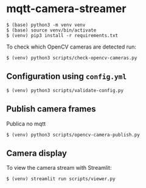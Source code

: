 # mqtt-camera-streamer
```
$ (base) python3 -m venv venv
$ (base) source venv/bin/activate
$ (venv) pip3 install -r requirements.txt
```

To check which OpenCV cameras are detected run:
```
$ (venv) python3 scripts/check-opencv-cameras.py
```

## Configuration using `config.yml`

```
$ (venv) python3 scripts/validate-config.py
```

## Publish camera frames

Publica no mqtt

```
$ (venv) python3 scripts/opencv-camera-publish.py
```

## Camera display
To view the camera stream with Streamlit:

```
$ (venv) streamlit run scripts/viewer.py
```
